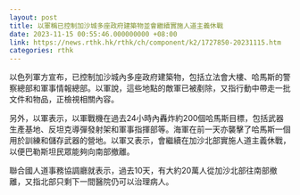```yaml
---
layout: post
title: 以軍稱已控制加沙城多座政府建築物並會繼續實施人道主義休戰
date: 2023-11-15 00:55:46.000000000 +08:00
link: https://news.rthk.hk/rthk/ch/component/k2/1727850-20231115.htm
categories: rthk
---
```


以色列軍方宣布，已控制加沙城內多座政府建築物，包括立法會大樓、哈馬斯的警察總部和軍事情報總部。以軍說，這些地點的敵軍已被剷除，又指行動中帶走一批文件和物品，正檢視相關內容。

另外，以軍表示，以軍戰機在過去24小時內轟炸約200個哈馬斯目標，包括武器生產基地、反坦克導彈發射架和軍事指揮部等。海軍在前一天亦襲擊了哈馬斯一個用於訓練和儲存武器的營地。以軍又表示，會繼續在加沙北部實施人道主義休戰，以便巴勒斯坦民眾能夠向南部撤離。

聯合國人道事務協調廳就表示，過去10天，有大約20萬人從加沙北部往南部撤離，又指北部只剩下一間醫院仍可以治理病人。

